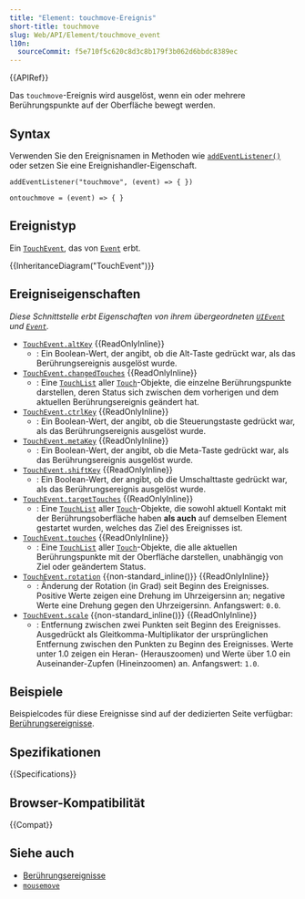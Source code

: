 ```yaml
---
title: "Element: touchmove-Ereignis"
short-title: touchmove
slug: Web/API/Element/touchmove_event
l10n:
  sourceCommit: f5e710f5c620c8d3c8b179f3b062d6bbdc8389ec
---
```


{{APIRef}}

Das `touchmove`-Ereignis wird ausgelöst, wenn ein oder mehrere Berührungspunkte auf der Oberfläche bewegt werden.

## Syntax

Verwenden Sie den Ereignisnamen in Methoden wie [`addEventListener()`](/de/docs/Web/API/EventTarget/addEventListener) oder setzen Sie eine Ereignishandler-Eigenschaft.

```js-nolint
addEventListener("touchmove", (event) => { })

ontouchmove = (event) => { }
```

## Ereignistyp

Ein [`TouchEvent`](/de/docs/Web/API/TouchEvent), das von [`Event`](/de/docs/Web/API/Event) erbt.

{{InheritanceDiagram("TouchEvent")}}

## Ereigniseigenschaften

_Diese Schnittstelle erbt Eigenschaften von ihrem übergeordneten [`UIEvent`](/de/docs/Web/API/UIEvent) und [`Event`](/de/docs/Web/API/Event)._

- [`TouchEvent.altKey`](/de/docs/Web/API/TouchEvent/altKey) {{ReadOnlyInline}}
  - : Ein Boolean-Wert, der angibt, ob die Alt-Taste gedrückt war, als das Berührungsereignis ausgelöst wurde.
- [`TouchEvent.changedTouches`](/de/docs/Web/API/TouchEvent/changedTouches) {{ReadOnlyInline}}
  - : Eine [`TouchList`](/de/docs/Web/API/TouchList) aller [`Touch`](/de/docs/Web/API/Touch)-Objekte, die einzelne Berührungspunkte darstellen, deren Status sich zwischen dem vorherigen und dem aktuellen Berührungsereignis geändert hat.
- [`TouchEvent.ctrlKey`](/de/docs/Web/API/TouchEvent/ctrlKey) {{ReadOnlyInline}}
  - : Ein Boolean-Wert, der angibt, ob die Steuerungstaste gedrückt war, als das Berührungsereignis ausgelöst wurde.
- [`TouchEvent.metaKey`](/de/docs/Web/API/TouchEvent/metaKey) {{ReadOnlyInline}}
  - : Ein Boolean-Wert, der angibt, ob die Meta-Taste gedrückt war, als das Berührungsereignis ausgelöst wurde.
- [`TouchEvent.shiftKey`](/de/docs/Web/API/TouchEvent/shiftKey) {{ReadOnlyInline}}
  - : Ein Boolean-Wert, der angibt, ob die Umschalttaste gedrückt war, als das Berührungsereignis ausgelöst wurde.
- [`TouchEvent.targetTouches`](/de/docs/Web/API/TouchEvent/targetTouches) {{ReadOnlyInline}}
  - : Eine [`TouchList`](/de/docs/Web/API/TouchList) aller [`Touch`](/de/docs/Web/API/Touch)-Objekte, die sowohl aktuell Kontakt mit der Berührungsoberfläche haben **als auch** auf demselben Element gestartet wurden, welches das Ziel des Ereignisses ist.
- [`TouchEvent.touches`](/de/docs/Web/API/TouchEvent/touches) {{ReadOnlyInline}}
  - : Eine [`TouchList`](/de/docs/Web/API/TouchList) aller [`Touch`](/de/docs/Web/API/Touch)-Objekte, die alle aktuellen Berührungspunkte mit der Oberfläche darstellen, unabhängig von Ziel oder geändertem Status.
- [`TouchEvent.rotation`](/de/docs/Web/API/TouchEvent/rotation) {{non-standard_inline()}} {{ReadOnlyInline}}
  - : Änderung der Rotation (in Grad) seit Beginn des Ereignisses. Positive Werte zeigen eine Drehung im Uhrzeigersinn an; negative Werte eine Drehung gegen den Uhrzeigersinn. Anfangswert: `0.0`.
- [`TouchEvent.scale`](/de/docs/Web/API/TouchEvent/scale) {{non-standard_inline()}} {{ReadOnlyInline}}
  - : Entfernung zwischen zwei Punkten seit Beginn des Ereignisses. Ausgedrückt als Gleitkomma-Multiplikator der ursprünglichen Entfernung zwischen den Punkten zu Beginn des Ereignisses. Werte unter 1.0 zeigen ein Heran- (Herauszoomen) und Werte über 1.0 ein Auseinander-Zupfen (Hineinzoomen) an. Anfangswert: `1.0`.

## Beispiele

Beispielcodes für diese Ereignisse sind auf der dedizierten Seite verfügbar: [Berührungsereignisse](/de/docs/Web/API/Touch_events).

## Spezifikationen

{{Specifications}}

## Browser-Kompatibilität

{{Compat}}

## Siehe auch

- [Berührungsereignisse](/de/docs/Web/API/Touch_events)
- [`mousemove`](/de/docs/Web/API/Element/mousemove_event)
